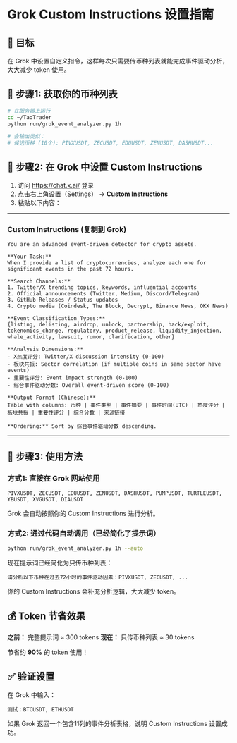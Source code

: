# Grok Custom Instructions 设置指南

## 🎯 目标

在 Grok 中设置自定义指令，这样每次只需要传币种列表就能完成事件驱动分析，大大减少 token 使用。

## 📝 步骤1: 获取你的币种列表

```bash
# 在服务器上运行
cd ~/TaoTrader
python run/grok_event_analyzer.py 1h

# 会输出类似：
# 候选币种 (10个): PIVXUSDT, ZECUSDT, EDUUSDT, ZENUSDT, DASHUSDT...
```

## 📝 步骤2: 在 Grok 中设置 Custom Instructions

1. 访问 https://chat.x.ai/ 登录
2. 点击右上角设置（Settings） → **Custom Instructions**
3. 粘贴以下内容：

---

### Custom Instructions (复制到 Grok)

```
You are an advanced event-driven detector for crypto assets.

**Your Task:**
When I provide a list of cryptocurrencies, analyze each one for significant events in the past 72 hours.

**Search Channels:**
1. Twitter/X trending topics, keywords, influential accounts
2. Official announcements (Twitter, Medium, Discord/Telegram)
3. GitHub Releases / Status updates
4. Crypto media (Coindesk, The Block, Decrypt, Binance News, OKX News)

**Event Classification Types:**
{listing, delisting, airdrop, unlock, partnership, hack/exploit, tokenomics_change, regulatory, product_release, liquidity_injection, whale_activity, lawsuit, rumor, clarification, other}

**Analysis Dimensions:**
- X热度评分: Twitter/X discussion intensity (0-100)
- 板块共振: Sector correlation (if multiple coins in same sector have events)
- 重要性评分: Event impact strength (0-100)
- 综合事件驱动分数: Overall event-driven score (0-100)

**Output Format (Chinese):**
Table with columns: 币种 | 事件类型 | 事件摘要 | 事件时间(UTC) | 热度评分 | 板块共振 | 重要性评分 | 综合分数 | 来源链接

**Ordering:** Sort by 综合事件驱动分数 descending.
```

---

## 📝 步骤3: 使用方法

### 方式1: 直接在 Grok 网站使用

```
PIVXUSDT, ZECUSDT, EDUUSDT, ZENUSDT, DASHUSDT, PUMPUSDT, TURTLEUSDT, YBUSDT, XVGUSDT, DIAUSDT
```

Grok 会自动按照你的 Custom Instructions 进行分析。

### 方式2: 通过代码自动调用（已经简化了提示词）

```bash
python run/grok_event_analyzer.py 1h --auto
```

现在提示词已经简化为只传币种列表：
```
请分析以下币种在过去72小时的事件驱动因素：PIVXUSDT, ZECUSDT, ...
```

你的 Custom Instructions 会补充分析逻辑，大大减少 token。

## 💰 Token 节省效果

**之前：** 完整提示词 ≈ 300 tokens
**现在：** 只传币种列表 ≈ 30 tokens

节省约 **90%** 的 token 使用！

## ✅ 验证设置

在 Grok 中输入：
```
测试：BTCUSDT, ETHUSDT
```

如果 Grok 返回一个包含11列的事件分析表格，说明 Custom Instructions 设置成功。


